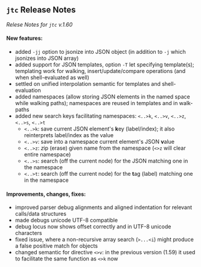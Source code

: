 
## `jtc` Release Notes
_Relese Notes for `jtc` v.1.60_
#### New features:
- added `-jj` option to jsonize into JSON object (in addition to `-j` which jsonizes into JSON array)
- added support for JSON templates, option `-T` let specifying template(s); templating work for walking, insert/update/compare operations
(and when shell-evaluated as well)
- settled on unified interpolation semantic for templates and shell-evaluation
- added namespaces (allow storing JSON elements in the named space while walking paths); namespaces are reused in templates and in
walk-paths
- added new search keys facilitating namespaces: `<..>k`, `<..>v`, `<..>z`, `<..>s`, `<..>t`
  - `<..>k`: save current JSON element's **k**ey (label/index); it also reinterprets label/index as the value
  - `<..>v`: save into a namespace current element's JSON **v**alue
  - `<..>z`: *z*ip (erase) given name from the namespace (`<>z` will clear entire namespace)
  - `<..>s`: *s*earch (off the current node) for the JSON matching one in the namespace  
  - `<..>t`: search (off the current node) for the **t**ag (label) matching one in the namespace  
#### Improvements, changes, fixes:
- improved parser debug alignments and aligned indentation for relevant calls/data structures
- made debugs unicode UTF-8 compatible
- debug locus now shows offset correctly and in UTF-8 unicode characters
- fixed issue, where a non-recursive array search (`>...<i`) might produce a false positive match for objects
- changed semantic for directive `<>v`: in the previous version (1.59) it used to facilitate the same function as `<>k` now
